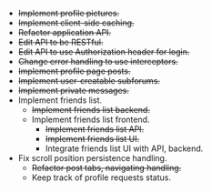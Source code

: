 * ~~Implement profile pictures.~~
* ~~Implement client-side caching.~~
* ~~Refactor application API.~~
* ~~Edit API to be RESTful.~~
* ~~Edit API to use Authorization header for login.~~
* ~~Change error handling to use interceptors.~~
* ~~Implement profile page posts.~~
* ~~Implement user-creatable subforums.~~
* ~~Implement private messages.~~
* Implement friends list.
  * ~~Implement friends list backend.~~
  * Implement friends list frontend.
    * ~~Implement friends list API.~~
    * ~~Implement friends list UI.~~
    * Integrate friends list UI with API, backend.
* Fix scroll position persistence handling.
  * ~~Refactor post tabs, navigating handling.~~
  * Keep track of profile requests status.

